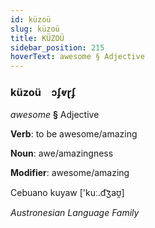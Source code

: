 ```yaml
---
id: küzoü
slug: küzoü
title: KÜZOÜ
sidebar_position: 215
hoverText: awesome § Adjective
---
```


### küzoü&emsp;<span kind="abugida">ɔʄⱴɽʄ</span>

*awesome* **§** Adjective

**Verb**: to be awesome/amazing

**Noun**: awe/amazingness

**Modifier**: awesome/amazing

Cebuano kuyaw ['kuː.d͡ʒaʊ̯]

*Austronesian Language Family*